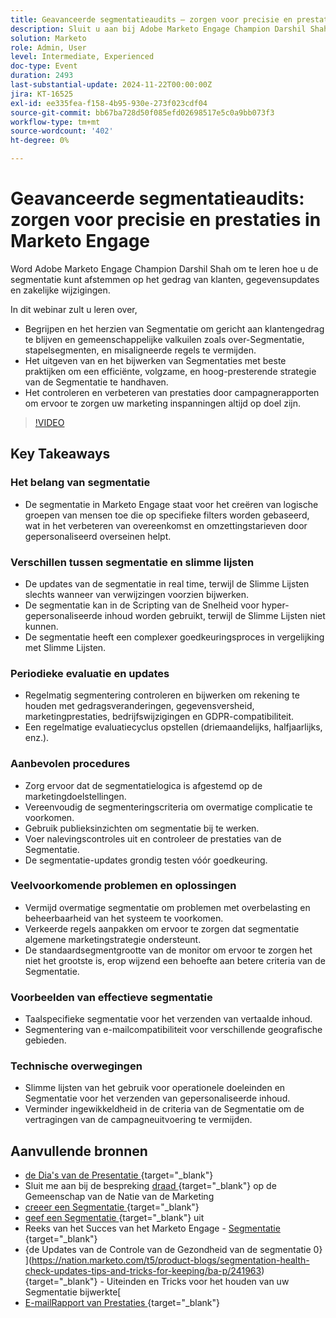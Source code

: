 ```yaml
---
title: Geavanceerde segmentatieaudits — zorgen voor precisie en prestaties in Marketo Engage
description: Sluit u aan bij Adobe Marketo Engage Champion Darshil Shah om geavanceerde segmentatieaudits onder de knie te krijgen, te leren de segmentatiestrategieën te optimaliseren, af te stemmen op het gedrag van de klant, de GDPR-compatibiliteit te behouden en de marketingprestaties te verbeteren met behulp van best practices en real-time updates.
solution: Marketo
role: Admin, User
level: Intermediate, Experienced
doc-type: Event
duration: 2493
last-substantial-update: 2024-11-22T00:00:00Z
jira: KT-16525
exl-id: ee335fea-f158-4b95-930e-273f023cdf04
source-git-commit: bb67ba728d50f085efd02698517e5c0a9bb073f3
workflow-type: tm+mt
source-wordcount: '402'
ht-degree: 0%

---
```


# Geavanceerde segmentatieaudits: zorgen voor precisie en prestaties in Marketo Engage

Word Adobe Marketo Engage Champion Darshil Shah om te leren hoe u de segmentatie kunt afstemmen op het gedrag van klanten, gegevensupdates en zakelijke wijzigingen.

In dit webinar zult u leren over,

* Begrijpen en het herzien van Segmentatie om gericht aan klantengedrag te blijven en gemeenschappelijke valkuilen zoals over-Segmentatie, stapelsegmenten, en misaligneerde regels te vermijden.
* Het uitgeven van en het bijwerken van Segmentaties met beste praktijken om een efficiënte, volgzame, en hoog-presterende strategie van de Segmentatie te handhaven.
* Het controleren en verbeteren van prestaties door campagnerapporten om ervoor te zorgen uw marketing inspanningen altijd op doel zijn.

>[!VIDEO](https://video.tv.adobe.com/v/3439383/?learn=on&enablevpops)

## Key Takeaways

### Het belang van segmentatie

* De segmentatie in Marketo Engage staat voor het creëren van logische groepen van mensen toe die op specifieke filters worden gebaseerd, wat in het verbeteren van overeenkomst en omzettingstarieven door gepersonaliseerd overseinen helpt.

### Verschillen tussen segmentatie en slimme lijsten

* De updates van de segmentatie in real time, terwijl de Slimme Lijsten slechts wanneer van verwijzingen voorzien bijwerken.
* De segmentatie kan in de Scripting van de Snelheid voor hyper-gepersonaliseerde inhoud worden gebruikt, terwijl de Slimme Lijsten niet kunnen.
* De segmentatie heeft een complexer goedkeuringsproces in vergelijking met Slimme Lijsten.

### Periodieke evaluatie en updates

* Regelmatig segmentering controleren en bijwerken om rekening te houden met gedragsveranderingen, gegevensversheid, marketingprestaties, bedrijfswijzigingen en GDPR-compatibiliteit.
* Een regelmatige evaluatiecyclus opstellen (driemaandelijks, halfjaarlijks, enz.).

### Aanbevolen procedures

* Zorg ervoor dat de segmentatielogica is afgestemd op de marketingdoelstellingen.
* Vereenvoudig de segmenteringscriteria om overmatige complicatie te voorkomen.
* Gebruik publieksinzichten om segmentatie bij te werken.
* Voer nalevingscontroles uit en controleer de prestaties van de Segmentatie.
* De segmentatie-updates grondig testen vóór goedkeuring.

### Veelvoorkomende problemen en oplossingen

* Vermijd overmatige segmentatie om problemen met overbelasting en beheerbaarheid van het systeem te voorkomen.
* Verkeerde regels aanpakken om ervoor te zorgen dat segmentatie algemene marketingstrategie ondersteunt.
* De standaardsegmentgrootte van de monitor om ervoor te zorgen het niet het grootste is, erop wijzend een behoefte aan betere criteria van de Segmentatie.

### Voorbeelden van effectieve segmentatie

* Taalspecifieke segmentatie voor het verzenden van vertaalde inhoud.
* Segmentering van e-mailcompatibiliteit voor verschillende geografische gebieden.

### Technische overwegingen

* Slimme lijsten van het gebruik voor operationele doeleinden en Segmentatie voor het verzenden van gepersonaliseerde inhoud.
* Verminder ingewikkeldheid in de criteria van de Segmentatie om de vertragingen van de campagneuitvoering te vermijden.

## Aanvullende bronnen

* [ de Dia&#39;s van de Presentatie ](https://engage.adobe.com/rs/360-KCI-804/images/AME_Learn%20From%20your%20peers%20Webinar_Advanced%20segmentation%20Audits.pdf?version=0) {target="_blank"}
* Sluit me aan bij de bespreking [ draad ](https://nation.marketo.com/t5/product-discussions/register-now-learn-from-your-peers-advanced-segmentation-audits/td-p/353460) {target="_blank"} op de Gemeenschap van de Natie van de Marketing
* [ creeer een Segmentatie ](https://experienceleague.adobe.com/en/docs/marketo/using/product-docs/personalization/segmentation-and-snippets/segmentation/create-a-segmentation) {target="_blank"}
* [ geef een Segmentatie ](https://experienceleague.adobe.com/en/docs/marketo/using/product-docs/personalization/segmentation-and-snippets/segmentation/edit-a-segmentation) {target="_blank"} uit
* Reeks van het Succes van het Marketo Engage - [ Segmentatie ](https://nation.marketo.com/t5/product-blogs/marketo-success-series-segmentation/ba-p/304969) {target="_blank"}
* {de Updates van de Controle van de Gezondheid van de segmentatie 0} ](https://nation.marketo.com/t5/product-blogs/segmentation-health-check-updates-tips-and-tricks-for-keeping/ba-p/241963) {target="_blank"} - Uiteinden en Tricks voor het houden van uw Segmentatie bijwerkte[
* [ E-mailRapport van Prestaties ](https://experienceleague.adobe.com/en/docs/marketo/using/product-docs/email-marketing/email-programs/email-program-data/email-performance-report) {target="_blank"}
